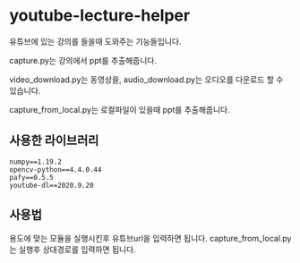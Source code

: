 # youtube-lecture-helper

유튜브에 있는 강의를 들을때 도와주는 기능들입니다.

capture.py는 강의에서 ppt를 추출해줍니다.

video_download.py는 동영상을, audio_download.py는 오디오를 다운로드 할 수 있습니다.

capture_from_local.py는 로컬파일이 있을때 ppt를 추출해줍니다.


## 사용한 라이브러리

```
numpy==1.19.2
opencv-python==4.4.0.44
pafy==0.5.5
youtube-dl==2020.9.20
```



## 사용법

용도에 맞는 모듈을 실행시킨후 유튜브url을 입력하면 됩니다.
capture_from_local.py는 실행후 상대경로를 입력하면 됩니다.


